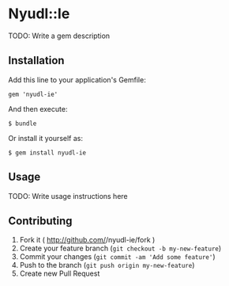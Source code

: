 # Nyudl::Ie

TODO: Write a gem description

## Installation

Add this line to your application's Gemfile:

    gem 'nyudl-ie'

And then execute:

    $ bundle

Or install it yourself as:

    $ gem install nyudl-ie

## Usage

TODO: Write usage instructions here

## Contributing

1. Fork it ( http://github.com/<my-github-username>/nyudl-ie/fork )
2. Create your feature branch (`git checkout -b my-new-feature`)
3. Commit your changes (`git commit -am 'Add some feature'`)
4. Push to the branch (`git push origin my-new-feature`)
5. Create new Pull Request
